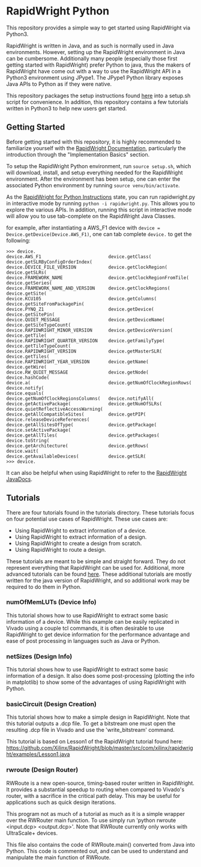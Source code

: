 # RapidWright Python
This repository provides a simple way to get started using RapidWright via Python3. 

RapidWright is written in Java, and as such is normally used in Java environments. 
However, setting up the RapidWright environment in Java can be cumbersome. 
Additionally many people (especially those first getting started with RapidWright) prefer Python to java, thus the makers of RapidWright have come out with a way to use the RapidWright API in a Python3 environment using JPype1.
The JPype1 Python library exposes Java APIs to Python as if they were native.

This repository packages the setup instructions found [here](https://www.rapidwright.io/docs/Install_RapidWright_as_a_Python_PIP_Package.html) into a setup.sh script for convenience.
In addition, this repository contains a few tutorials written in Python3 to help new users get started.

## Getting Started

Before getting started with this repository, it is highly recommended to familiarize yourself with the [RapidWright Documentation](https://www.rapidwright.io/docs/), particularly the introduction through the "Implementation Basics" section.

To setup the RapidWright Python environment, run `source setup.sh`, which will download, install, and setup everything needed for the RapidWright environment.
After the environment has been setup, one can enter the associated Python environment by running `source venv/bin/activate`.

As the [RapidWright for Python Instructions](https://www.rapidwright.io/docs/Install_RapidWright_as_a_Python_PIP_Package.html) state, you can run rapidwright.py in interactive mode by running `python -i rapidwright.py`.
This allows you to explore the various APIs. In addition, running this script in interactive mode will allow you to use tab-complete on the RapidWright Java Classes.

for example, after instantiating a AWS_F1 device with `device = Device.getDevice(Device.AWS_F1)`, one can tab complete `device.` to get the following:
```
>>> device.
device.AWS_F1                         device.getClass(                      device.getSLRByConfigOrderIndex(
device.DEVICE_FILE_VERSION            device.getClockRegion(                device.getSLRs(
device.FRAMEWORK_NAME                 device.getClockRegionFromTile(        device.getSeries(
device.FRAMEWORK_NAME_AND_VERSION     device.getClockRegions(               device.getSite(
device.KCU105                         device.getColumns(                    device.getSiteFromPackagePin(
device.PYNQ_Z1                        device.getDevice(                     device.getSitePin(
device.QUIET_MESSAGE                  device.getDeviceName(                 device.getSiteTypeCount(
device.RAPIDWRIGHT_MINOR_VERSION      device.getDeviceVersion(              device.getTile(
device.RAPIDWRIGHT_QUARTER_VERSION    device.getFamilyType(                 device.getTileTypeCount(
device.RAPIDWRIGHT_VERSION            device.getMasterSLR(                  device.getTiles(
device.RAPIDWRIGHT_YEAR_VERSION       device.getName(                       device.getWire(
device.RW_QUIET_MESSAGE               device.getNode(                       device.hashCode(
device.a(                             device.getNumOfClockRegionRows(       device.notify(
device.equals(                        device.getNumOfClockRegionsColumns(   device.notifyAll(
device.getActivePackage(              device.getNumOfSLRs(                  device.quietReflectiveAccessWarning(
device.getAllCompatibleSites(         device.getPIP(                        device.releaseDeviceReferences(
device.getAllSitesOfType(             device.getPackage(                    device.setActivePackage(
device.getAllTiles(                   device.getPackages(                   device.toString(
device.getArchitecture(               device.getRows(                       device.wait(
device.getAvailableDevices(           device.getSLR(
>>> device.
```
It can also be helpful when using RapidWright to refer to the [RapidWright JavaDocs](https://www.rapidwright.io/javadoc/).

## Tutorials
There are four tutorials found in the tutorials directory. 
These tutorials focus on four potential use cases of RapidWright. 
These use cases are: 
- Using RapidWright to extract information of a device.
- Using RapidWright to extract information of a design.
- Using RapidWright to create a design from scratch.
- Using RapidWright to route a design.

These tutorials are meant to be simple and straight forward. 
They do not represent everything that RapidWright can be used for.
Additional, more advanced tutorials can be found [here](https://www.rapidwright.io/docs/Tutorials.html). These additional tutorials are mostly written for the java version of RapidWright, and so additional work may be required to do them in Python.

### numOfMemLUTs (Device Info)
This tutorial shows how to use RapidWright to extract some basic
information of a device. While this example can be easily replicated
in Vivado using a couple tcl commands, it is often desirable to use 
RapidWright to get device information for the performance advantage
and ease of post processing in languages such as Java or Python.

### netSizes (Design Info)
This tutorial shows how to use RapidWright to extract some basic
information of a design. It also does some post-processing (plotting
the info in matplotlib) to show some of the advantages of using
RapidWright with Python.

###  basicCircuit (Design Creation)
This tutorial shows how to make a simple design in RapidWright. Note
that this tutorial outputs a .dcp file. To get a bitstream one must
open the resulting .dcp file in Vivado and use the 'write_bitstream'
command.

This tutorial is based on Lesson1 of the RapidWright tutorial found
here: https://github.com/Xilinx/RapidWright/blob/master/src/com/xilinx/rapidwright/examples/Lesson1.java

### rwroute (Design Router)
RWRoute is a new open-source, timing-based router written in RapidWright.
It provides a substantial speedup to routing when
compared to Vivado's router, with a sacrifice in the critical path delay.
This may be useful for applications such as quick design iterations.

This program not as much of a tutorial as much as it 
is a simple wrapper over the RWRouter main function. To use
simply run 'python rwroute <input.dcp> <output.dcp>'.
Note that RWRoute currently only works with UltraScale+
devices.

This file also contains the code of RWRoute.main() converted from Java into Python.
This code is commented out, and can be used to understand and manipulate the main
function of RWRoute.
